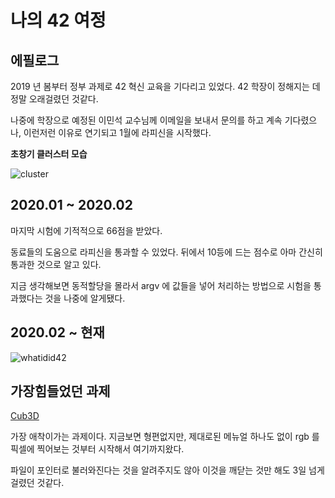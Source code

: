 # 나의 42 여정

## 에필로그

2019 년 봄부터 정부 과제로 42 혁신 교육을 기다리고 있었다. 42 학장이 정해지는 데 정말 오래걸렸던 것같다.

나중에 학장으로 예정된 이민석 교수님께 이메일을 보내서 문의를 하고 계속 기다렸으나, 이런저런 이유로 연기되고 1월에 라피신을 시작했다.

**초창기 클러스터 모습**

![cluster](https://user-images.githubusercontent.com/59194905/116810785-af4aa380-ab80-11eb-8080-d3d772b44f9f.jpg)

## 2020.01 ~ 2020.02

마지막 시험에 기적적으로 66점을 받았다.

동료들의 도움으로 라피신을 통과할 수 있었다. 뒤에서 10등에 드는 점수로 아마 간신히 통과한 것으로 알고 있다.

지금 생각해보면 동적할당을 몰라서 argv 에 값들을 넣어 처리하는  방법으로 시험을 통과했다는 것을 나중에 알게됐다.

## 2020.02 ~ 현재

![whatidid42](https://user-images.githubusercontent.com/59194905/116810988-cccc3d00-ab81-11eb-883d-4c55996e4a23.png)

## 가장힘들었던 과제

[Cub3D](https://github.com/PennyBlack2008/42_Cub3D)

가장 애착이가는 과제이다. 지금보면 형편없지만, 제대로된 메뉴얼 하나도 없이 rgb 를 픽셀에 찍어보는 것부터 시작해서 여기까지왔다.

파일이 포인터로 불러와진다는 것을 알려주지도 않아 이것을 깨닫는 것만 해도 3일 넘게 걸렸던 것같다.

